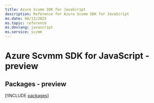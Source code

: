```yaml
---
title: Azure Scvmm SDK for JavaScript
description: Reference for Azure Scvmm SDK for JavaScript
ms.date: 08/13/2025
ms.topic: reference
ms.devlang: javascript
ms.service: scvmm
---
```

# Azure Scvmm SDK for JavaScript - preview
## Packages - preview
[!INCLUDE [packages](scvmm-index.md)]